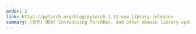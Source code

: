```yaml
---
order: 2
link: https://pytorch.org/blog/pytorch-1.11-new-library-releases
summary: (영문) NEW! Introducing TorchRec, and other domain library updates in PyTorch 1.11
---
```

